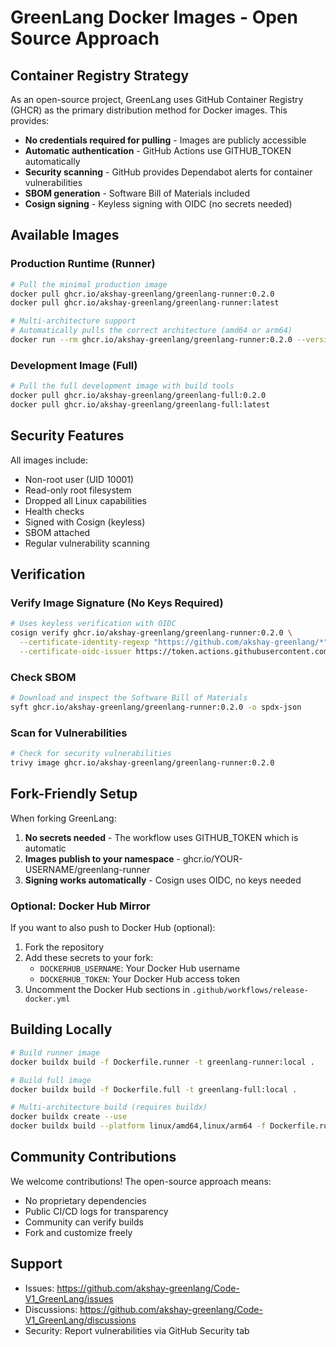 # GreenLang Docker Images - Open Source Approach

## Container Registry Strategy

As an open-source project, GreenLang uses GitHub Container Registry (GHCR) as the primary distribution method for Docker images. This provides:

- **No credentials required for pulling** - Images are publicly accessible
- **Automatic authentication** - GitHub Actions use GITHUB_TOKEN automatically
- **Security scanning** - GitHub provides Dependabot alerts for container vulnerabilities
- **SBOM generation** - Software Bill of Materials included
- **Cosign signing** - Keyless signing with OIDC (no secrets needed)

## Available Images

### Production Runtime (Runner)
```bash
# Pull the minimal production image
docker pull ghcr.io/akshay-greenlang/greenlang-runner:0.2.0
docker pull ghcr.io/akshay-greenlang/greenlang-runner:latest

# Multi-architecture support
# Automatically pulls the correct architecture (amd64 or arm64)
docker run --rm ghcr.io/akshay-greenlang/greenlang-runner:0.2.0 --version
```

### Development Image (Full)
```bash
# Pull the full development image with build tools
docker pull ghcr.io/akshay-greenlang/greenlang-full:0.2.0
docker pull ghcr.io/akshay-greenlang/greenlang-full:latest
```

## Security Features

All images include:
- Non-root user (UID 10001)
- Read-only root filesystem
- Dropped all Linux capabilities
- Health checks
- Signed with Cosign (keyless)
- SBOM attached
- Regular vulnerability scanning

## Verification

### Verify Image Signature (No Keys Required)
```bash
# Uses keyless verification with OIDC
cosign verify ghcr.io/akshay-greenlang/greenlang-runner:0.2.0 \
  --certificate-identity-regexp "https://github.com/akshay-greenlang/*" \
  --certificate-oidc-issuer https://token.actions.githubusercontent.com
```

### Check SBOM
```bash
# Download and inspect the Software Bill of Materials
syft ghcr.io/akshay-greenlang/greenlang-runner:0.2.0 -o spdx-json
```

### Scan for Vulnerabilities
```bash
# Check for security vulnerabilities
trivy image ghcr.io/akshay-greenlang/greenlang-runner:0.2.0
```

## Fork-Friendly Setup

When forking GreenLang:

1. **No secrets needed** - The workflow uses GITHUB_TOKEN which is automatic
2. **Images publish to your namespace** - ghcr.io/YOUR-USERNAME/greenlang-runner
3. **Signing works automatically** - Cosign uses OIDC, no keys needed

### Optional: Docker Hub Mirror

If you want to also push to Docker Hub (optional):

1. Fork the repository
2. Add these secrets to your fork:
   - `DOCKERHUB_USERNAME`: Your Docker Hub username
   - `DOCKERHUB_TOKEN`: Your Docker Hub access token
3. Uncomment the Docker Hub sections in `.github/workflows/release-docker.yml`

## Building Locally

```bash
# Build runner image
docker buildx build -f Dockerfile.runner -t greenlang-runner:local .

# Build full image
docker buildx build -f Dockerfile.full -t greenlang-full:local .

# Multi-architecture build (requires buildx)
docker buildx create --use
docker buildx build --platform linux/amd64,linux/arm64 -f Dockerfile.runner -t greenlang-runner:local .
```

## Community Contributions

We welcome contributions! The open-source approach means:
- No proprietary dependencies
- Public CI/CD logs for transparency
- Community can verify builds
- Fork and customize freely

## Support

- Issues: https://github.com/akshay-greenlang/Code-V1_GreenLang/issues
- Discussions: https://github.com/akshay-greenlang/Code-V1_GreenLang/discussions
- Security: Report vulnerabilities via GitHub Security tab